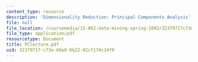 ```yaml
---
content_type: resource
description: 'Dimensionality Reduction: Principal Components Analysis'
file: null
file_location: /coursemedia/15-062-data-mining-spring-2003/32379717c73e60a86b2202cf174c14f9_PClecture.pdf
file_type: application/pdf
resourcetype: Document
title: PClecture.pdf
uid: 32379717-c73e-60a8-6b22-02cf174c14f9
---
```


